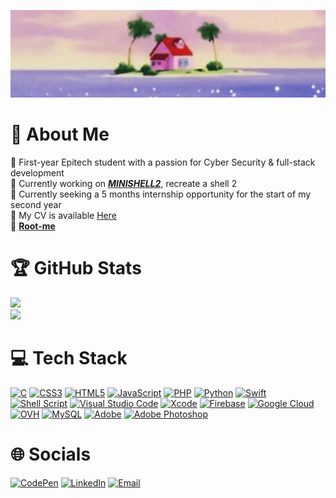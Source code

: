 ![MasterHead](./kame_house_banner.gif)

# 💫 About Me
💬 First-year Epitech student with a passion for Cyber Security & full-stack development<br>
🔭 Currently working on [___MINISHELL2___](https://github.com/xmarano/Epitech_minishell2), recreate a shell 2<br>
🌱 Currently seeking a 5 months internship opportunity for the start of my second year<br>
📄 My CV is available [Here](https://github.com/xmarano/xmarano/blob/main/cv_leo-gregori.pdf)<br>
🧢 [__Root-me__](https://www.root-me.org/leo_gregori)<br>

# 🏆 GitHub Stats
![](https://github-stats-eta-roan.vercel.app/api/top-langs/?username=xmarano&layout=donut&show_icons=true&theme=tokyonight)<br>
![](https://github-readme-stats.vercel.app/api?username=xmarano&show_icons=true&theme=tokyonight)<br>

# 💻 Tech Stack
[![C](https://img.shields.io/badge/c-%2300599C.svg?style=for-the-badge&logo=c&logoColor=white)](https://www.github.com/xmarano)
[![CSS3](https://img.shields.io/badge/css3-%231572B6.svg?style=for-the-badge&logo=css3&logoColor=white)](https://www.github.com/xmarano)
[![HTML5](https://img.shields.io/badge/html5-%23E34F26.svg?style=for-the-badge&logo=html5&logoColor=white)](https://www.github.com/xmarano)
[![JavaScript](https://img.shields.io/badge/javascript-%23323330.svg?style=for-the-badge&logo=javascript&logoColor=%23F7DF1E)](https://www.github.com/xmarano)
[![PHP](https://img.shields.io/badge/php-%23777BB4.svg?style=for-the-badge&logo=php&logoColor=white)](https://www.github.com/xmarano)
[![Python](https://img.shields.io/badge/python-3670A0?style=for-the-badge&logo=python&logoColor=ffdd54)](https://www.github.com/xmarano)
[![Swift](https://img.shields.io/badge/swift-F54A2A?style=for-the-badge&logo=swift&logoColor=white)](https://www.github.com/xmarano)
[![Shell Script](https://img.shields.io/badge/shell_script-%23121011.svg?style=for-the-badge&logo=gnu-bash&logoColor=white)](https://www.github.com/xmarano)
[![Visual Studio Code](https://img.shields.io/badge/Visual%20Studio%20Code-0078d7.svg?style=for-the-badge&logo=visual-studio-code&logoColor=white)](https://www.github.com/xmarano)
[![Xcode](https://img.shields.io/badge/Xcode-007ACC?style=for-the-badge&logo=Xcode&logoColor=white)](https://www.github.com/xmarano)
[![Firebase](https://img.shields.io/badge/firebase-%23039BE5.svg?style=for-the-badge&logo=firebase)](https://www.github.com/xmarano)
[![Google Cloud](https://img.shields.io/badge/GoogleCloud-%234285F4.svg?style=for-the-badge&logo=google-cloud&logoColor=white)](https://www.github.com/xmarano)
[![OVH](https://img.shields.io/badge/ovh-%23123F6D.svg?style=for-the-badge&logo=ovh&logoColor=#123F6D)](https://www.github.com/xmarano)
[![MySQL](https://img.shields.io/badge/mysql-%2300000f.svg?style=for-the-badge&logo=mysql&logoColor=white)](https://www.github.com/xmarano)
[![Adobe](https://img.shields.io/badge/adobe-%23FF0000.svg?style=for-the-badge&logo=adobe&logoColor=white)](https://www.github.com/xmarano)
[![Adobe Photoshop](https://img.shields.io/badge/adobe%20photoshop-%2331A8FF.svg?style=for-the-badge&logo=adobe%20photoshop&logoColor=white)](https://www.github.com/xmarano)<br>

# 🌐 Socials
[![CodePen](https://img.shields.io/badge/Codepen-000000?style=for-the-badge&logo=codepen&logoColor=white)](https://www.codepen.io/xmarano)
[![LinkedIn](https://img.shields.io/badge/LinkedIn-%230077B5.svg?style=for-the-badge&logo=linkedin&logoColor=white)](https://www.linkedin.com/in/leogregori/)
[![Email](https://img.shields.io/badge/Email-%237C3AED.svg?style=for-the-badge&logo=microsoft-outlook&logoColor=white)](mailto:leo.gregori@epitech.eu)
